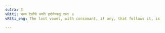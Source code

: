 ```yaml
---
sutra: टेः
vRtti: भस्य टेर्लोपो भवति इष्ठेमेयस्सु परतः ॥
vRtti_eng: The last vowel, with consonant, if any, that follows it, is elided when the affixes इष्ठ, इमन् and ईयस् follow.

---
```

